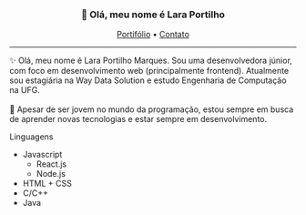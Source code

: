 <h3 align="center">👋 Olá, meu nome é Lara Portilho</h3>
<p align="center">
  <a href="https://lara-portilho.github.io" target="_blank" rel="noopener noreferrer">Portifólio</a> •
  <a href="mailto:lara.portilho.m@gmail.com" target="_blank" rel="noopener noreferrer">Contato</a>
</p>

---

✨ Olá, meu nome é Lara Portilho Marques. Sou uma desenvolvedora júnior, com foco em desenvolvimento web (principalmente frontend). Atualmente sou estagiária na Way Data Solution e estudo Engenharia de Computação na UFG.<br><br>
🌱 Apesar de ser jovem no mundo da programação, estou sempre em busca de aprender novas tecnologias e estar sempre em desenvolvimento.

Linguagens
- Javascript
  - React.js
  - Node.js
- HTML + CSS
- C/C++
- Java
